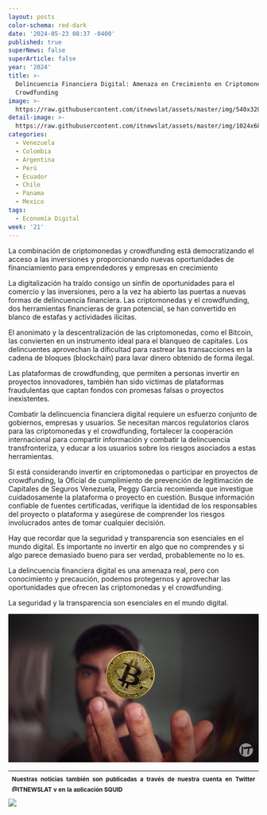 ```yaml
---
layout: posts
color-schema: red-dark
date: '2024-05-23 08:37 -0400'
published: true
superNews: false
superArticle: false
year: '2024'
title: >-
  Delincuencia Financiera Digital: Amenaza en Crecimiento en Criptomonedas y
  Crowdfunding
image: >-
  https://raw.githubusercontent.com/itnewslat/assets/master/img/540x320/Criptoactivos-p.jpg
detail-image: >-
  https://raw.githubusercontent.com/itnewslat/assets/master/img/1024x680/Criptoactivos-g.jpg
categories:
  - Venezuela
  - Colombia
  - Argentina
  - Perú
  - Ecuador
  - Chile
  - Panama
  - Mexico
tags:
  - Economía Digital
week: '21'
---
```

La combinación de criptomonedas y crowdfunding está democratizando el acceso a las inversiones y proporcionando nuevas oportunidades de financiamiento para emprendedores y empresas en crecimiento

La digitalización ha traído consigo un sinfín de oportunidades para el comercio y las inversiones, pero a la vez ha abierto las puertas a nuevas formas de delincuencia financiera. Las criptomonedas y el crowdfunding, dos herramientas financieras de gran potencial, se han convertido en blanco de estafas y actividades ilícitas.

El anonimato y la descentralización de las criptomonedas, como el Bitcoin, las convierten en un instrumento ideal para el blanqueo de capitales. Los delincuentes aprovechan la dificultad para rastrear las transacciones en la cadena de bloques (blockchain) para lavar dinero obtenido de forma ilegal.

Las plataformas de crowdfunding, que permiten a personas invertir en proyectos innovadores, también han sido víctimas de plataformas fraudulentas que captan fondos con promesas falsas o proyectos inexistentes.

Combatir la delincuencia financiera digital requiere un esfuerzo conjunto de gobiernos, empresas y usuarios. Se necesitan marcos regulatorios claros para las criptomonedas y el crowdfunding, fortalecer la cooperación internacional para compartir información y combatir la delincuencia transfronteriza, y educar a los usuarios sobre los riesgos asociados a estas herramientas.

Si está considerando invertir en criptomonedas o participar en proyectos de crowdfunding, la Oficial de cumplimiento de prevención de legitimación de Capitales de Seguros Venezuela, Peggy García recomienda que investigue cuidadosamente la plataforma o proyecto en cuestión. Busque información confiable de fuentes certificadas, verifique la identidad de los responsables del proyecto o plataforma y asegúrese de comprender los riesgos involucrados antes de tomar cualquier decisión.

Hay que recordar que la seguridad y transparencia son esenciales en el mundo digital. Es importante no invertir en algo que no comprendes y si algo parece demasiado bueno para ser verdad, probablemente no lo es.

La delincuencia financiera digital es una amenaza real, pero con conocimiento y precaución, podemos protegernos y aprovechar las oportunidades que ofrecen las criptomonedas y el crowdfunding.

La seguridad y la transparencia son esenciales en el mundo digital.

![](https://raw.githubusercontent.com/itnewslat/assets/master/img/540x320/Criptoactivos-p.jpg)

<table style="height: 42px;" width="569">
<tbody>
<tr>
<td style="text-align: justify;"><sub><strong>Nuestras noticias también son publicadas a través de nuestra cuenta en Twitter <a href="https://twitter.com/itnewslat?lang=es">@ITNEWSLAT</a> y en la aplicación <a href="https://squidapp.co/en/">SQUID</a></strong></sub></td>
</tr>
</tbody>
</table>

<img src="https://tracker.metricool.com/c3po.jpg?hash=56f88a41e39ab42c063cc51676587a04"/>
